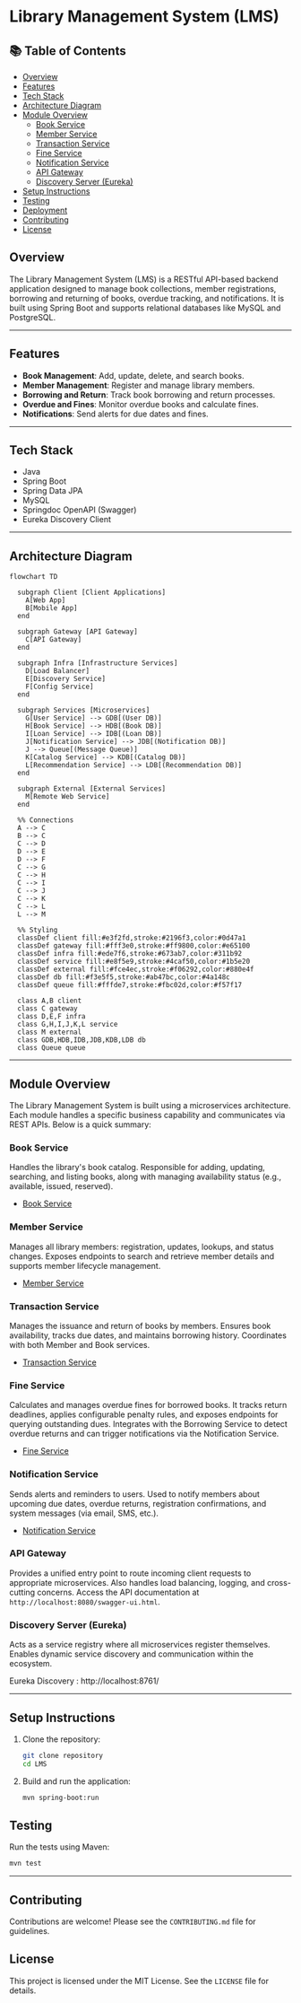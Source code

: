 # Library Management System (LMS)

## 📚 Table of Contents
- [Overview](#overview)
- [Features](#features)
- [Tech Stack](#tech-stack)
- [Architecture Diagram](#architecture-diagram)
- [Module Overview](#module-overview)
  - [Book Service](#book-service)
  - [Member Service](#member-service)
  - [Transaction Service](#transaction-service)
  - [Fine Service](#fine-service)
  - [Notification Service](#notification-service)
  - [API Gateway](#api-gateway)
  - [Discovery Server (Eureka)](#discovery-server-eureka)
- [Setup Instructions](#setup-instructions)
- [Testing](#testing)
- [Deployment](#deployment)
- [Contributing](#contributing)
- [License](#license)

## Overview
The Library Management System (LMS) is a RESTful API-based backend application designed to manage book collections, member registrations, borrowing and returning of books, overdue tracking, and notifications. It is built using Spring Boot and supports relational databases like MySQL and PostgreSQL.

---

## Features
- **Book Management**: Add, update, delete, and search books.
- **Member Management**: Register and manage library members.
- **Borrowing and Return**: Track book borrowing and return processes.
- **Overdue and Fines**: Monitor overdue books and calculate fines.
- **Notifications**: Send alerts for due dates and fines.

---

## Tech Stack

- Java 
- Spring Boot 
- Spring Data JPA
- MySQL
- Springdoc OpenAPI (Swagger)
- Eureka Discovery Client

---
## Architecture Diagram
```mermaid
flowchart TD
 
  subgraph Client [Client Applications]
    A[Web App]
    B[Mobile App]
  end
 
  subgraph Gateway [API Gateway]
    C[API Gateway]
  end
 
  subgraph Infra [Infrastructure Services]
    D[Load Balancer]
    E[Discovery Service]
    F[Config Service]
  end
 
  subgraph Services [Microservices]
    G[User Service] --> GDB[(User DB)]
    H[Book Service] --> HDB[(Book DB)]
    I[Loan Service] --> IDB[(Loan DB)]
    J[Notification Service] --> JDB[(Notification DB)]
    J --> Queue[(Message Queue)]
    K[Catalog Service] --> KDB[(Catalog DB)]
    L[Recommendation Service] --> LDB[(Recommendation DB)]
  end
 
  subgraph External [External Services]
    M[Remote Web Service]
  end
 
  %% Connections
  A --> C
  B --> C
  C --> D
  D --> E
  D --> F
  C --> G
  C --> H
  C --> I
  C --> J
  C --> K
  C --> L
  L --> M
 
  %% Styling
  classDef client fill:#e3f2fd,stroke:#2196f3,color:#0d47a1
  classDef gateway fill:#fff3e0,stroke:#ff9800,color:#e65100
  classDef infra fill:#ede7f6,stroke:#673ab7,color:#311b92
  classDef service fill:#e8f5e9,stroke:#4caf50,color:#1b5e20
  classDef external fill:#fce4ec,stroke:#f06292,color:#880e4f
  classDef db fill:#f3e5f5,stroke:#ab47bc,color:#4a148c
  classDef queue fill:#fffde7,stroke:#fbc02d,color:#f57f17
 
  class A,B client
  class C gateway
  class D,E,F infra
  class G,H,I,J,K,L service
  class M external
  class GDB,HDB,IDB,JDB,KDB,LDB db
  class Queue queue
```
---
##  Module Overview

The Library Management System is built using a microservices architecture. Each module handles a specific business capability and communicates via REST APIs. Below is a quick summary:

### Book Service
Handles the library's book catalog. Responsible for adding, updating, searching, and listing books, along with managing availability status (e.g., available, issued, reserved).
- [Book Service](./book-service/README.md)

### Member Service
Manages all library members: registration, updates, lookups, and status changes. Exposes endpoints to search and retrieve member details and supports member lifecycle management.
- [Member Service](./member-service/README.md)

### Transaction Service
Manages the issuance and return of books by members. Ensures book availability, tracks due dates, and maintains borrowing history. Coordinates with both Member and Book services.
- [Transaction Service](./transaction-service/README.md)
###  Fine Service
Calculates and manages overdue fines for borrowed books. It tracks return deadlines, applies configurable penalty rules, and exposes endpoints for querying outstanding dues. Integrates with the Borrowing Service to detect overdue returns and can trigger notifications via the Notification Service.
- [Fine Service](./fine-service/README.md)

###  Notification Service
Sends alerts and reminders to users. Used to notify members about upcoming due dates, overdue returns, registration confirmations, and system messages (via email, SMS, etc.).
- [ Notification Service](./notification-service/README.md)
  
### API Gateway
Provides a unified entry point to route incoming client requests to appropriate microservices. Also handles load balancing, logging, and cross-cutting concerns.
Access the API documentation at `http://localhost:8080/swagger-ui.html`.

###  Discovery Server (Eureka)
Acts as a service registry where all microservices register themselves. Enables dynamic service discovery and communication within the ecosystem.

Eureka Discovery : http://localhost:8761/

---
## Setup Instructions
1. Clone the repository:
   ```bash
   git clone repository
   cd LMS
   ```
2. Build and run the application:
   ```bash
   mvn spring-boot:run
   ```

## Testing
Run the tests using Maven:
```bash
mvn test
```
---

## Contributing
Contributions are welcome! Please see the `CONTRIBUTING.md` file for guidelines.

## License
This project is licensed under the MIT License. See the `LICENSE` file for details.
